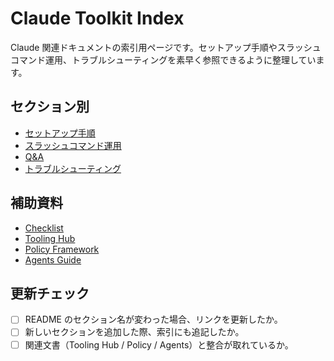 # Claude Toolkit Index

Claude 関連ドキュメントの索引用ページです。セットアップ手順やスラッシュコマンド運用、トラブルシューティングを素早く参照できるように整理しています。

## セクション別
- [セットアップ手順](README.md#2-推奨インストール手順)
- [スラッシュコマンド運用](README.md#4-スラッシュコマンドの運用フロー)
- [Q&A](README.md#5-よくある質問-faq)
- [トラブルシューティング](README.md#7-トラブルシューティング-contact)

## 補助資料
- [Checklist](AGENTS.md)
- [Tooling Hub](../README.md)
- [Policy Framework](../../10-governance/framework/README.md)
- [Agents Guide](../../20-process/agents/README.md)

## 更新チェック
- [ ] README のセクション名が変わった場合、リンクを更新したか。
- [ ] 新しいセクションを追加した際、索引にも追記したか。
- [ ] 関連文書（Tooling Hub / Policy / Agents）と整合が取れているか。
